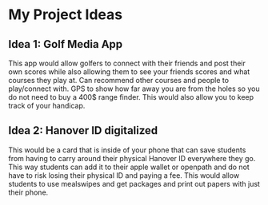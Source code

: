 # My Project Ideas

## Idea 1: Golf Media App
 This app would allow golfers to connect with their friends and post their own scores while also allowing them to see your friends scores and what courses they play at. 
 Can recommend other courses and people to play/connect with.
 GPS to show how far away you are from the holes so you do not need to buy a 400$ range finder.
 This would also allow you to keep track of your handicap.

## Idea 2: Hanover ID digitalized
 This would be a card that is inside of your phone that can save students from having to carry around their physical Hanover ID everywhere they go.
 This way students can add it to their apple wallet or openpath and do not have to risk losing their physical ID and paying a fee.
 This would allow students to use mealswipes and get packages and print out papers with just their phone.

